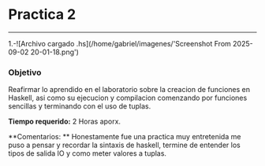 # **Practica 2**
___
1.-![Archivo cargado .hs](/home/gabriel/imagenes/'Screenshot From 2025-09-02 20-01-18.png')

### **Objetivo**
Reafirmar lo aprendido en el laboratorio sobre la creacion
de funciones en Haskell, asi como su ejecucion y compilacion
comenzando por funciones sencillas y terminando con el uso
de tuplas.

**Tiempo requerido:** 2 Horas aporx.

**Comentarios: ** Honestamente fue una practica muy entretenida
me puso a pensar y recordar la sintaxis de haskell, termine
de entender los tipos de salida IO y como meter valores a tuplas.
